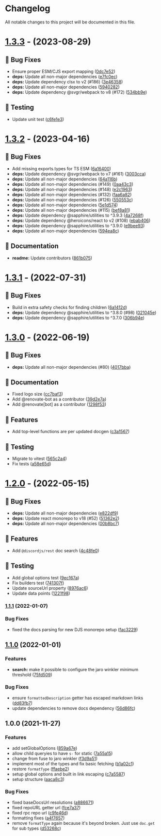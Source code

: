 # Changelog

All notable changes to this project will be documented in this file.

# [1.3.3](https://github.com/favna/discordjs-docs-parser/compare/v1.3.2...v1.3.3) - (2023-08-29)

## 🐛 Bug Fixes

- Ensure proper ESM/CJS export mapping ([0dc7e52](https://github.com/favna/discordjs-docs-parser/commit/0dc7e52a50a670085ca0f8a326c4d33841955e06))
- **deps:** Update all non-major dependencies ([e7fc0ec](https://github.com/favna/discordjs-docs-parser/commit/e7fc0ec8238addac3bdad9443165d5368a297778))
- **deps:** Update dependency clsx to v2 (#186) ([3e46358](https://github.com/favna/discordjs-docs-parser/commit/3e4635858570de6336c917b56330ec7ca5517b68))
- **deps:** Update all non-major dependencies ([5940282](https://github.com/favna/discordjs-docs-parser/commit/594028245e0601f7e7bd2ddc7e0d961fc6cf9ac7))
- **deps:** Update dependency @svgr/webpack to v8 (#172) ([534bb9e](https://github.com/favna/discordjs-docs-parser/commit/534bb9e71b8dfca7b1c9b6afee0350e266aefae8))

## 🧪 Testing

- Update unit test ([c6fe1e3](https://github.com/favna/discordjs-docs-parser/commit/c6fe1e3387515eed09c7783e0e819bee7ff324ba))

# [1.3.2](https://github.com/favna/discordjs-docs-parser/compare/v1.3.1...v1.3.2) - (2023-04-16)

## 🐛 Bug Fixes

- Add missing exports.types for TS ESM ([6a16400](https://github.com/favna/discordjs-docs-parser/commit/6a1640041c31c12aadffbb415924d9fff48c2323))
- **deps:** Update dependency @svgr/webpack to v7 (#161) ([3003cca](https://github.com/favna/discordjs-docs-parser/commit/3003cca6a9b4dbbc67cbd8746e7bc4e88e8c306e))
- **deps:** Update all non-major dependencies ([64a116b](https://github.com/favna/discordjs-docs-parser/commit/64a116b6c494e0ac648a6de46ca6bc3233494172))
- **deps:** Update all non-major dependencies (#149) ([0aa43c3](https://github.com/favna/discordjs-docs-parser/commit/0aa43c3f0754bb877f26eaf36cc036918203bfe7))
- **deps:** Update all non-major dependencies (#148) ([e2c1963](https://github.com/favna/discordjs-docs-parser/commit/e2c196328709a7c3e27fa11914bafb1575619efe))
- **deps:** Update all non-major dependencies (#132) ([faa6a82](https://github.com/favna/discordjs-docs-parser/commit/faa6a8253d793e32d1b39a41c75fc829a521db2f))
- **deps:** Update all non-major dependencies (#126) ([550553c](https://github.com/favna/discordjs-docs-parser/commit/550553c5ef4a78654215fc7a2cb735ca5e1e9fc2))
- **deps:** Update all non-major dependencies ([5e1d574](https://github.com/favna/discordjs-docs-parser/commit/5e1d57497b8d31b73d35b0768552be29b9a3aad6))
- **deps:** Update all non-major dependencies (#115) ([bef8a81](https://github.com/favna/discordjs-docs-parser/commit/bef8a81430ce46c39cbd2546404560b9ab1a891c))
- **deps:** Update dependency @sapphire/utilities to ^3.9.3 ([4a7268f](https://github.com/favna/discordjs-docs-parser/commit/4a7268fde56834e1ae0ab60d3c6b8e406228c126))
- **deps:** Update dependency @heroicons/react to v2 (#108) ([ebab406](https://github.com/favna/discordjs-docs-parser/commit/ebab406ce10733b779eded37b2de5492ba2f833b))
- **deps:** Update dependency @sapphire/utilities to ^3.9.0 ([e9bee93](https://github.com/favna/discordjs-docs-parser/commit/e9bee93c70241105c087c86cf52c4f4cbea8c12b))
- **deps:** Update all non-major dependencies ([594ea8c](https://github.com/favna/discordjs-docs-parser/commit/594ea8c74cf6bd1a3a1b22cbbb7c21e4cf4d9161))

## 📝 Documentation

- **readme:** Update contributors ([861b075](https://github.com/favna/discordjs-docs-parser/commit/861b075c11c511d233a0258ee12d6c7009d00e03))

# [1.3.1](https://github.com/favna/discordjs-docs-parser/compare/v1.3.0...v1.3.1) - (2022-07-31)

## 🐛 Bug Fixes

- Build in extra safety checks for finding children ([6a1412d](https://github.com/favna/discordjs-docs-parser/commit/6a1412d25eaabf0ac323e0171e227e4e2442804c))
- **deps:** Update dependency @sapphire/utilities to ^3.8.0 (#98) ([021045e](https://github.com/favna/discordjs-docs-parser/commit/021045e06591719b5d5d3b34c0c31794b9db36ad))
- **deps:** Update dependency @sapphire/utilities to ^3.7.0 ([306b94e](https://github.com/favna/discordjs-docs-parser/commit/306b94ea8b1cf01e2ce04be40041e99a30fd1dd2))

# [1.3.0](https://github.com/favna/discordjs-docs-parser/compare/v1.2.0...v1.3.0) - (2022-06-19)

## 🐛 Bug Fixes

- **deps:** Update all non-major dependencies (#80) ([4017bba](https://github.com/favna/discordjs-docs-parser/commit/4017bbad0c316942c932145bd694ca0222edd8ce))

## 📝 Documentation

- Fixed logo size ([cc7baf3](https://github.com/favna/discordjs-docs-parser/commit/cc7baf3cf7552da0273af6c97d60b9367b1df36d))
- Add @renovate-bot as a contributor ([39d2e7a](https://github.com/favna/discordjs-docs-parser/commit/39d2e7a9fbfc9ddcae379037fd0bffc88e3c26b2))
- Add @renovate[bot] as a contributor ([1298f53](https://github.com/favna/discordjs-docs-parser/commit/1298f5320cfdf50e80e3fe1439b5b4977fdbdd44))

## 🚀 Features

- Add top-level functions are per updated docgen ([c3a1567](https://github.com/favna/discordjs-docs-parser/commit/c3a1567595ef9321a158843889fe0d1dd6ca4952))

## 🧪 Testing

- Migrate to vitest ([565c2a4](https://github.com/favna/discordjs-docs-parser/commit/565c2a48a5f1999745ad11815fe3ce8287f8641f))
- Fix tests ([a58e65d](https://github.com/favna/discordjs-docs-parser/commit/a58e65d1d29176f4c9c29d2ecdf3966011dd28d0))

# [1.2.0](https://github.com/favna/discordjs-docs-parser/compare/v1.1.1...v1.2.0) - (2022-05-15)

## 🐛 Bug Fixes

- **deps:** Update all non-major dependencies ([e822df9](https://github.com/favna/discordjs-docs-parser/commit/e822df9605f6bd049b3adbcdfdaef9233a0adc44))
- **deps:** Update react monorepo to v18 (#52) ([51362e2](https://github.com/favna/discordjs-docs-parser/commit/51362e28abfab93a1041dc1c40395dda16ede4fd))
- **deps:** Update all non-major dependencies ([00b8bc7](https://github.com/favna/discordjs-docs-parser/commit/00b8bc7a8856b3936dbfd84a944df0bbba0433c4))

## 🚀 Features

- Add `@discordjs/rest` doc search ([4c48fe0](https://github.com/favna/discordjs-docs-parser/commit/4c48fe04241a9b68839caf163ea7021cf5cdf90a))

## 🧪 Testing

- Add global options test ([9ec167a](https://github.com/favna/discordjs-docs-parser/commit/9ec167a5974614bf9a8008540d7b40d3754b213f))
- Fix builders test ([741307f](https://github.com/favna/discordjs-docs-parser/commit/741307f84d6bbdb53fd0911370bd6a7cfd52bae8))
- Update sourceUrl property ([8976ac6](https://github.com/favna/discordjs-docs-parser/commit/8976ac680eef39b80c0d53626e954872a7850b14))
- Update data points ([1221f98](https://github.com/favna/discordjs-docs-parser/commit/1221f983b8f6cd986080be7dfed0ee146c041309))

### [1.1.1](https://github.com/favna/discordjs-docs-parser/compare/v1.1.0...v1.1.1) (2022-01-07)

### Bug Fixes

- fixed the docs parsing for new DJS monorepo setup ([fac3229](https://github.com/favna/discordjs-docs-parser/commit/fac3229d0804f4df1fc6f4f632841ad24e4c14f8))

## [1.1.0](https://github.com/favna/discordjs-docs-parser/compare/v1.0.0...v1.1.0) (2022-01-01)

### Features

- **search:** make it possible to configure the jaro winkler minimum threshold ([75fd509](https://github.com/favna/discordjs-docs-parser/commit/75fd509f2db8ebf1f820ce3cbcaf1ad942e723dc))

### Bug Fixes

- ensure `formattedDescription` getter has escaped markdown links ([dd83fb7](https://github.com/favna/discordjs-docs-parser/commit/dd83fb7c743305be089eccc35f5f9e5abfe3d318))
- update dependencies to remove docs dependency ([56d86fc](https://github.com/favna/discordjs-docs-parser/commit/56d86fc2fa0b45a4a7fa732befda26f77ae9cb60))

## 1.0.0 (2021-11-27)

### Features

- add setGlobalOptions ([859a67e](https://github.com/favna/discordjs-docs-parser/commit/859a67eabe1fe7753727fa502f83c57930ea6d79))
- allow child queryies to have `s-` for static ([7a55a15](https://github.com/favna/discordjs-docs-parser/commit/7a55a150260533de2361a3c1e03ccdbec272250f))
- change from fuse to jaro winkler ([f3d9a51](https://github.com/favna/discordjs-docs-parser/commit/f3d9a518f1ce81e5617c8ef35ec9ff41af727bee))
- implement most of the types and fix basic fetching ([b1a02c1](https://github.com/favna/discordjs-docs-parser/commit/b1a02c1fef229eaf393fec1688dc0d763413a864))
- restore `formatType` ([ffaebe2](https://github.com/favna/discordjs-docs-parser/commit/ffaebe2a4bc72e2b725d55214bfd438e98f3a59a))
- setup global options and built in link escaping ([c7a5587](https://github.com/favna/discordjs-docs-parser/commit/c7a5587c00b94a68ddfcd84d6307d5b17ab9953a))
- setup structure ([aaca8c3](https://github.com/favna/discordjs-docs-parser/commit/aaca8c3f38d94beb1223ec18e76c42b79b92edb9))

### Bug Fixes

- fixed baseDocsUrl resolutions ([a886671](https://github.com/favna/discordjs-docs-parser/commit/a88667184aaf323f39964cdc467cf5c5ac60ad71))
- fixed repoURL getter url ([fce7a37](https://github.com/favna/discordjs-docs-parser/commit/fce7a3766625c7d415c528909cb50d7ef64d3145))
- fixed rpc repo url ([c9fe46d](https://github.com/favna/discordjs-docs-parser/commit/c9fe46d1f4aa5162f50faecd87e44aa365d9417b))
- formatting fixes ([a4f7657](https://github.com/favna/discordjs-docs-parser/commit/a4f765788e842b9d997376acb6a93c4bf7946498))
- remove `formatType` again because it's beyond broken. Just use `doc.get` for sub types ([d53268c](https://github.com/favna/discordjs-docs-parser/commit/d53268cfe5696de8cdcc83bf2622ce380abc5848))
